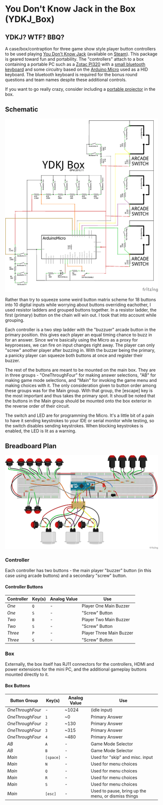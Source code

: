 # You Don't Know Jack in the Box (YDKJ_Box)

## YDKJ? WTF? BBQ?

A case/box/contraption for three game show style player button controllers to be used playing [You Don't Know Jack](https://en.wikipedia.org/wiki/You_Don%27t_Know_Jack_\(video_game_series\)) (available on [Steam](http://store.steampowered.com/sub/33692/)). This package is geared toward fun and portability. The "controllers" attach to a box containing a portable PC such as a [Zotac PI320](https://www.zotac.com/us/product/mini_pcs/pi320) with a [small bluetooth keyboard](http://www.centralcomputers.com/p-383937-comkia-mobikeys-b405-bluetooth-keyboardwith-touchpadproduct.aspx) and some circuitry based on the [Arduino Micro](https://www.arduino.cc/en/Main/ArduinoBoardMicro) used as a HID keyboard. The bluetooth keyboard is required for the bonus round questions and team names despite these additional controls.

If you want to go really crazy, consider including a [portable projector](https://rif6.com/product/cube/) in the box.

## Schematic

![Schematic](circuit_plan_schem.png?raw=true "Schematic")

Rather than try to squeeze some weird button matrix scheme for 18 buttons into 10 digital inputs while worrying about buttons overriding eachother, I used resistor ladders and grouped buttons together. In a resistor ladder, the first (primary) button on the chain will win out. I took that into account while grouping.

Each controller is a two step ladder with the "buzzuer" arcade button in the primary position. this gives each player an equal timing chance to buzz in for an answer. Since we're basically using the Micro as a proxy for keyproesses, we can fire on input changes right away. The player can only "screw" another player after buzzing in. With the buzzer being the primary, a panicky player can squeeze both buttons at once and register their buzzer.

The rest of the buttons are meant to be mounted on the main box. They are in three groups - "OneThroughFour" for making answer selections, "AB" for making game mode selections, and "Main" for invoking the game menu and making choices with it. The only consideration given to button order among these groups was for the Main group. With that group, the [escape] key is the most important and thus takes the primary spot. It shoudl be noted that the buttons in the Main group should be mounted onto the box exterior in the reverse order of their circuit.

The switch and LED are for programming the Micro. It's a little bit of a pain to have it sending keystrokes to your IDE or serial monitor while testing, so the switch disables sending keystrokes. When blocking keystrokes is enabled, the LED is lit as a warning.

## Breadboard Plan

![Breadboard Plan](circuit_plan_bb.png?raw=true "Breadboard Plan")

### Controller

Each controller has two buttons - the main  player "buzzer" button (in this case using arcade buttons) and a secondary "screw" button.

#### Controller Buttons

|Controller|Key(s)|Analog Value|Use|
|----|----|----|----|
|*One*|`Q`|-|Player One Main Buzzer|
|*One*|`S`|-|"Screw" Button|
|*Two*|`B`|-|Player Two Main Buzzer|
|*Two*|`S`|-|"Screw" Button|
|*Three*|`P`|-|Player Three Main Buzzer|
|*Three*|`S`|-|"Screw" Button|

### Box

Externally, the box itself has RJ11 connectors for the controllers, HDMI and power extensions for the mini PC, and the additional gameplay buttons mounted directly to it.

#### Box Buttons

|Button Group|Key(s)|Analog Value|Use|
|----|----|----|----|
|*OneThroughFour*|-|~1024|(idle input)|
|*OneThroughFour*|`1`|~0|Primary Answer|
|*OneThroughFour*|`2`|~130|Primary Answer|
|*OneThroughFour*|`3`|~315|Primary Answer|
|*OneThroughFour*|`4`|~480|Primary Answer|
|*AB*|`A`|-|Game Mode Selector|
|*AB*|`B`|-|Game Mode Selector|
|*Main*|`[space]`|-|Used for "skip" and misc. input|
|*Main*|`N`|-|Used for menu choices|
|*Main*|`Q`|-|Used for menu choices|
|*Main*|`R`|-|Used for menu choices|
|*Main*|`S`|-|Used for menu choices|
|*Main*|`[esc]`|-|Used to pause, bring up the menu, or dismiss things|
